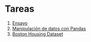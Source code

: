 # Tareas

1. [Ensayo](https://htmlpreview.github.io/?https://github.com/alejodacs/Tareas/blob/main/Ensayo.html) 
2. [Manipulación de datos con Pandas](https://htmlpreview.github.io/?https://raw.githubusercontent.com/alejodacs/Tareas/main/Pandas.html)
3. [Boston Housing Dataset](https://github.com/alejodacs/Tareas/blob/main/Regresion-Clasificacion/Boston%20Housing.ipynb)
